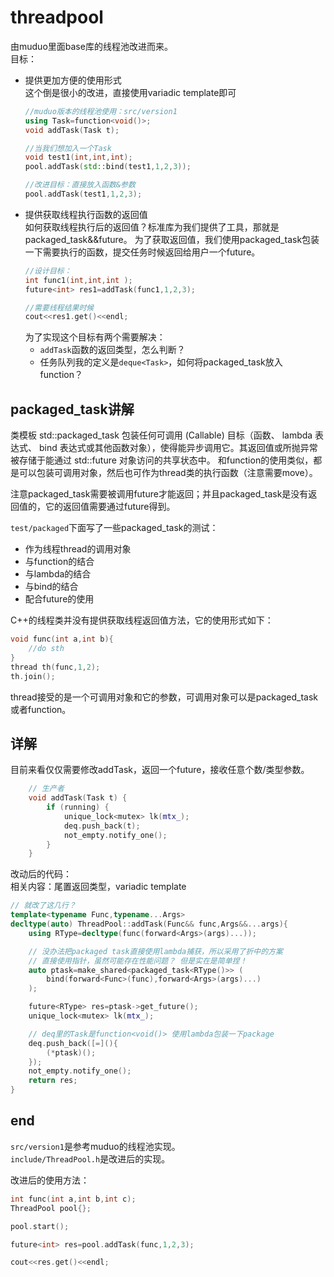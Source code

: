 # threadpool

由muduo里面base库的线程池改进而来。  
目标：
* 提供更加方便的使用形式        
  这个倒是很小的改进，直接使用variadic template即可
  ```C++
  //muduo版本的线程池使用：src/version1
  using Task=function<void()>;
  void addTask(Task t);

  //当我们想加入一个Task
  void test1(int,int,int);
  pool.addTask(std::bind(test1,1,2,3));

  //改进目标：直接放入函数&参数
  pool.addTask(test1,1,2,3);
  ```
* 提供获取线程执行函数的返回值      
   如何获取线程执行后的返回值？标准库为我们提供了工具，那就是packaged_task&&future。
   为了获取返回值，我们使用packaged_task包装一下需要执行的函数，提交任务时候返回给用户一个future。
   ```C++
   //设计目标：
   int func1(int,int,int );
   future<int> res1=addTask(func1,1,2,3);

   //需要线程结果时候
   cout<<res1.get()<<endl;
   ```
   为了实现这个目标有两个需要解决：    
   * `addTask`函数的返回类型，怎么判断？
   * 任务队列我的定义是`deque<Task>`，如何将packaged_task放入function？

## packaged_task讲解
类模板 std::packaged_task 包装任何可调用 (Callable) 目标（函数、 lambda 表达式、 bind 表达式或其他函数对象），使得能异步调用它。其返回值或所抛异常被存储于能通过 std::future 对象访问的共享状态中。
和function的使用类似，都是可以包装可调用对象，然后也可作为thread类的执行函数（注意需要move）。       

注意packaged_task需要被调用future才能返回；并且packaged_task是没有返回值的，它的返回值需要通过future得到。

`test/packaged`下面写了一些packaged_task的测试：
* 作为线程thread的调用对象
* 与function的结合
* 与lambda的结合
* 与bind的结合
* 配合future的使用

C++的线程类并没有提供获取线程返回值方法，它的使用形式如下：
```C++
void func(int a,int b){
    //do sth
}
thread th(func,1,2);
th.join();
```
thread接受的是一个可调用对象和它的参数，可调用对象可以是packaged_task或者function。


## 详解
目前来看仅仅需要修改addTask，返回一个future，接收任意个数/类型参数。
```C++
    // 生产者
    void addTask(Task t) {
        if (running) {
            unique_lock<mutex> lk(mtx_);
            deq.push_back(t);
            not_empty.notify_one();
        }
    }
```

改动后的代码：      
相关内容：尾置返回类型，variadic template
```C++
// 就改了这几行？
template<typename Func,typename...Args>
decltype(auto) ThreadPool::addTask(Func&& func,Args&&...args){
    using RType=decltype(func(forward<Args>(args)...));

    // 没办法把packaged task直接使用lambda捕获，所以采用了折中的方案
    // 直接使用指针，虽然可能存在性能问题？ 但是实在是简单捏！
    auto ptask=make_shared<packaged_task<RType()>> (
        bind(forward<Func>(func),forward<Args>(args)...)
    );

    future<RType> res=ptask->get_future();
    unique_lock<mutex> lk(mtx_);

    // deq里的Task是function<void()> 使用lambda包装一下package
    deq.push_back([=](){
        (*ptask)();
    });
    not_empty.notify_one();
    return res;
}
```

## end
`src/version1`是参考muduo的线程池实现。       
`include/ThreadPool.h`是改进后的实现。

改进后的使用方法：
```C++
int func(int a,int b,int c);
ThreadPool pool{};

pool.start();

future<int> res=pool.addTask(func,1,2,3);

cout<<res.get()<<endl;
```
